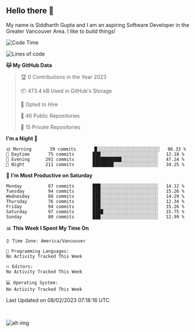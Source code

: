 ## Hello there :wave:

My name is Siddharth Gupta and I am an aspiring Software Developer in the Greater Vancouver Area. I like to build things!

<!-- ![gif](https://github.com/siddg97/siddg97/blob/master/dino.gif) -->

<!--START_SECTION:waka-->
![Code Time](http://img.shields.io/badge/Code%20Time-1%2C875%20hrs%2025%20mins-blue)

![Lines of code](https://img.shields.io/badge/From%20Hello%20World%20I%27ve%20Written-5%20Million%20lines%20of%20code-blue)

**🐱 My GitHub Data** 

> 🏆 0 Contributions in the Year 2023
 > 
> 📦 473.4 kB Used in GitHub's Storage 
 > 
> 💼 Opted to Hire
 > 
> 📜 46 Public Repositories 
 > 
> 🔑 15 Private Repositories  
 > 
**I'm a Night 🦉** 

```text
🌞 Morning       39 commits       █░░░░░░░░░░░░░░░░░░░░░░░░   06.33 % 
🌆 Daytime       75 commits       ███░░░░░░░░░░░░░░░░░░░░░░   12.18 % 
🌃 Evening      291 commits       ███████████░░░░░░░░░░░░░░   47.24 % 
🌙 Night        211 commits       ████████░░░░░░░░░░░░░░░░░   34.25 % 

```
📅 **I'm Most Productive on Saturday** 

```text
Monday          87 commits       ███░░░░░░░░░░░░░░░░░░░░░░   14.12 % 
Tuesday         94 commits       ███░░░░░░░░░░░░░░░░░░░░░░   15.26 % 
Wednesday       88 commits       ███░░░░░░░░░░░░░░░░░░░░░░   14.29 % 
Thursday        76 commits       ███░░░░░░░░░░░░░░░░░░░░░░   12.34 % 
Friday          94 commits       ███░░░░░░░░░░░░░░░░░░░░░░   15.26 % 
Saturday        97 commits       ████░░░░░░░░░░░░░░░░░░░░░   15.75 % 
Sunday          80 commits       ███░░░░░░░░░░░░░░░░░░░░░░   12.99 % 

```


📊 **This Week I Spent My Time On** 

```text
⌚︎ Time Zone: America/Vancouver

💬 Programming Languages: 
No Activity Tracked This Week

🔥 Editors: 
No Activity Tracked This Week

💻 Operating System: 
No Activity Tracked This Week

```


 Last Updated on 08/02/2023 07:18:16 UTC
<!--END_SECTION:waka-->

<br>

![alt-img](https://github-readme-stats.vercel.app/api?username=siddg97&count_private=true&theme=nightowl&show_icons=true)

